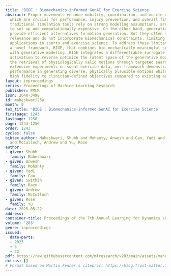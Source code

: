 ```yaml
---
title: 'BIGE : Biomechanics-informed GenAI for Exercise Science'
abstract: Proper movements enhance mobility, coordination, and muscle activation,
  which are crucial for performance, injury prevention, and overall fitness. However,
  traditional simulation tools rely on strong modeling assumptions, are difficult
  to set up and computationally expensive. On the other hand, generative AI approaches
  provide efficient alternatives to motion generation. But they often lack physiological
  relevance and do not incorporate biomechanical constraints, limiting their practical
  applications in sports and exercise science. To address these limitations, we propose
  a novel framework, BIGE, that combines bio-mechanically meaningful scoring metrics
  with generative modeling. BIGE integrates a differentiable surrogate model for muscle
  activation to reverse optimize the latent space of the generative model, enabling
  the retrieval of physiologically valid motions through targeted search. Through
  extensive experiments on squat exercise data, our framework demonstrates superior
  performance in generating diverse, physically plausible motions while maintaining
  high fidelity to clinician-defined objectives compared to existing approaches.
layout: inproceedings
series: Proceedings of Machine Learning Research
publisher: PMLR
issn: 2640-3498
id: maheshwari25a
month: 0
tex_title: 'BIGE : Biomechanics-informed GenAI for Exercise Science'
firstpage: 1243
lastpage: 1256
page: 1243-1256
order: 1243
cycles: false
bibtex_author: Maheshwari, Shubh and Mohanty, Anwesh and Cao, Yadi and Razu, Swithin
  and McCulloch, Andrew and Yu, Rose
author:
- given: Shubh
  family: Maheshwari
- given: Anwesh
  family: Mohanty
- given: Yadi
  family: Cao
- given: Swithin
  family: Razu
- given: Andrew
  family: McCulloch
- given: Rose
  family: Yu
date: 2025-05-22
address:
container-title: Proceedings of the 7th Annual Learning for Dynamics \& Control Conference
volume: '283'
genre: inproceedings
issued:
  date-parts:
  - 2025
  - 5
  - 22
pdf: https://raw.githubusercontent.com/mlresearch/v283/main/assets/maheshwari25a/maheshwari25a.pdf
extras: []
# Format based on Martin Fenner's citeproc: https://blog.front-matter.io/posts/citeproc-yaml-for-bibliographies/
---
```

